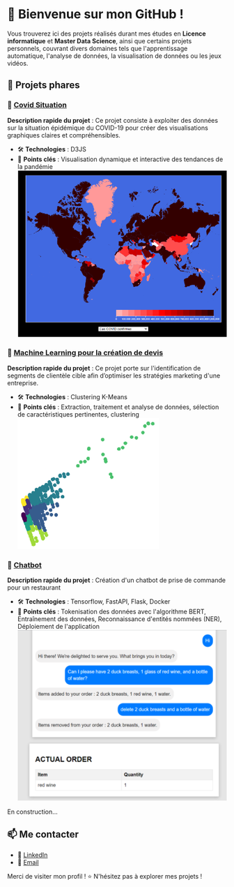 # 👋 Bienvenue sur mon GitHub !

Vous trouverez ici des projets réalisés durant mes études en **Licence informatique** et **Master Data Science**, ainsi que certains projets personnels, couvrant divers domaines tels que l'apprentissage automatique, l'analyse de données, la visualisation de données ou les jeux vidéos.

## 🚀 Projets phares

### 🔹 [Covid Situation](https://github.com/ks-tang/Portfolio/tree/master/Licence_informatique/DataViz_CovidSituation)
**Description rapide du projet** : Ce projet consiste à exploiter des données sur la situation épidémique du COVID-19 pour créer des visualisations graphiques claires et compréhensibles.
- 🛠 **Technologies** : D3JS
- 📌 **Points clés** : Visualisation dynamique et interactive des tendances de la pandémie
![image_covid](Licence_informatique/DataViz_CovidSituation/images/covid_map.png)

### 🔹 [Machine Learning pour la création de devis](https://github.com/ks-tang/Portfolio/tree/master/Master_DataScience/M1_Clustering)
**Description rapide du projet** : Ce projet porte sur l'identification de segments de clientèle cible afin d’optimiser les stratégies marketing d'une entreprise.
- 🛠 **Technologies** : Clustering K-Means
- 📌 **Points clés** : Extraction, traitement et analyse de données, sélection de caractéristiques pertinentes, clustering
![image_clusters](Master_DataScience/M1_Clustering/images/clusters.png)

### 🔹 [Chatbot](Master_DataScience/M2_Chatbot)
**Description rapide du projet** : Création d'un chatbot de prise de commande pour un restaurant
- 🛠 **Technologies** : Tensorflow, FastAPI, Flask, Docker
- 📌 **Points clés** : Tokenisation des données avec l'algorithme BERT, Entraînement des données, Reconnaissance d'entités nommées (NER), Déploiement de l'application
![image_clusters](Master_DataScience/M2_Chatbot/images/chatbot.png)

En construction...

## 📫 Me contacter
- 💼 [LinkedIn](https://www.linkedin.com/in/ks-tang/)
- 📧 [Email](pro.tang.kevin@gmail.com)

Merci de visiter mon profil ! ⭐ N'hésitez pas à explorer mes projets !
